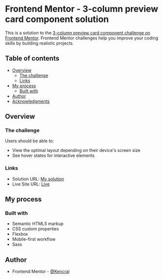 # Frontend Mentor - 3-column preview card component solution

This is a solution to the [3-column preview card component challenge on Frontend Mentor](https://www.frontendmentor.io/challenges/3column-preview-card-component-pH92eAR2-). Frontend Mentor challenges help you improve your coding skills by building realistic projects. 

## Table of contents

- [Overview](#overview)
  - [The challenge](#the-challenge)
  - [Links](#links)
- [My process](#my-process)
  - [Built with](#built-with)
- [Author](#author)
- [Acknowledgments](#acknowledgments)

## Overview

### The challenge

Users should be able to:

- View the optimal layout depending on their device's screen size
- See hover states for interactive elements

### Links

- Solution URL: [My solution](https://github.com/Kencral/3-column-preview-card-component)
- Live Site URL: [Live](https://kencral.github.io/3-column-preview-card-component)

## My process

### Built with

- Semantic HTML5 markup
- CSS custom properties
- Flexbox
- Mobile-first workflow
- Sass

## Author

- Frontend Mentor - [@Kencral](https://www.frontendmentor.io/profile/Kencral)


